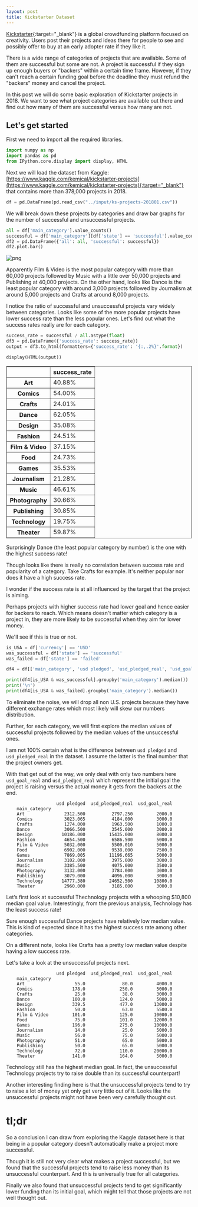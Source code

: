 ```yaml
---
layout: post
title: Kickstarter Dataset
---
```


[Kickstarter](https://www.kickstarter.com/){:target="_blank"} is a global crowdfunding platform focused on creativity. Users post their projects and ideas there for people to see and possibly offer to buy at an early adopter rate if they like it. 


There is a wide range of categories of projects that are available. Some of them are successful but some are not. A project is successful if they sign up enough buyers or "backers" within a certain time frame. However, if they can't reach a certain funding goal before the deadline they must refund the "backers" money and cancel the project. 

In this post we will do some basic exploration of Kickstarter projects in 2018. We want to see what project categories are available out there and find out how many of them are successful versus how many are not. 


## Let's get started

First we need to import all the required libraries.
```python
import numpy as np 
import pandas as pd 
from IPython.core.display import display, HTML
```

Next we will load the dataset from Kaggle: [https://www.kaggle.com/kemical/kickstarter-projects](https://www.kaggle.com/kemical/kickstarter-projects){:target="_blank"} that contains more than 378,000 projects in 2018.

```python
df = pd.DataFrame(pd.read_csv("../input/ks-projects-201801.csv"))
```

We will break down these projects by categories and draw bar graphs for the number of successful and unsuccessful projects. 


```python
all = df['main_category'].value_counts()
successful = df['main_category'][df['state'] == 'successful'].value_counts()
df2 = pd.DataFrame({'all': all, 'successful': successful})
df2.plot.bar()
```

![png]({{"../images/notebook_2_1.png"}})


Apparently Film & Video is the most popular category with more than 60,000 projects followed by Music with a little over 50,000 projects and Publishing at 40,000 projects. On the other hand, looks like Dance is the least popular category with around 3,000 projects followed by Journalism at around 5,000 projects and Crafts at around 8,000 projects.

I notice the ratio of successful and unsuccessful projects vary widely between categories. Looks like some of the more popular projects have lower success rate than the less popular ones. Let's find out what the success rates really are for each category.

```python
success_rate = successful / all.astype(float)
df3 = pd.DataFrame({'success_rate': success_rate})
output = df3.to_html(formatters={'success_rate': '{:,.2%}'.format})

display(HTML(output))
```

<table border="1" class="table table-bordered table-sm">
  <thead class="thead-light">
    <tr>
      <th></th>
      <th>success_rate</th>
    </tr>
  </thead>
  <tbody>
    <tr>
      <th>Art</th>
      <td>40.88%</td>
    </tr>
    <tr>
      <th>Comics</th>
      <td>54.00%</td>
    </tr>
    <tr>
      <th>Crafts</th>
      <td>24.01%</td>
    </tr>
    <tr>
      <th>Dance</th>
      <td>62.05%</td>
    </tr>
    <tr>
      <th>Design</th>
      <td>35.08%</td>
    </tr>
    <tr>
      <th>Fashion</th>
      <td>24.51%</td>
    </tr>
    <tr>
      <th>Film &amp; Video</th>
      <td>37.15%</td>
    </tr>
    <tr>
      <th>Food</th>
      <td>24.73%</td>
    </tr>
    <tr>
      <th>Games</th>
      <td>35.53%</td>
    </tr>
    <tr>
      <th>Journalism</th>
      <td>21.28%</td>
    </tr>
    <tr>
      <th>Music</th>
      <td>46.61%</td>
    </tr>
    <tr>
      <th>Photography</th>
      <td>30.66%</td>
    </tr>
    <tr>
      <th>Publishing</th>
      <td>30.85%</td>
    </tr>
    <tr>
      <th>Technology</th>
      <td>19.75%</td>
    </tr>
    <tr>
      <th>Theater</th>
      <td>59.87%</td>
    </tr>
  </tbody>
</table>

Surprisingly Dance (the least popular category by number) is the one with the highest success rate!

Though looks like there is really no correlation between success rate and popularity of a category. Take Crafts for example. It's neither popular nor does it have a high success rate. 

I wonder if the success rate is at all influenced by the target that the project is aiming. 

Perhaps projects with higher success rate had lower goal and hence easier for backers to reach. Which means doesn't matter which category is a project in, they are more likely to be successful when they aim for lower money. 

We'll see if this is true or not. 

```python
is_USA = df['currency'] == 'USD'
was_successful = df['state'] == 'successful'
was_failed = df['state'] == 'failed'

df4 = df[['main_category', 'usd pledged', 'usd_pledged_real', 'usd_goal_real']]

print(df4[is_USA & was_successful].groupby('main_category').median())
print('\n')
print(df4[is_USA & was_failed].groupby('main_category').median())
```

To eliminate the noise, we will drop all non U.S. projects because they have different exchange rates which most likely will skew our numbers distribution. 

Further, for each category, we will first explore the median values of successful projects followed by the median values of the unsuccessful ones.

I am not 100% certain what is the difference between `usd pledged` and `usd_pledged_real` in the dataset. I assume the latter is the final number that the project owners get. 

With that get out of the way, we only deal with only two numbers here `usd_goal_real` and `usd_pledged_real` which represent the initial goal the project is raising versus the actual money it gets from the backers at the end.

```
                   usd pledged  usd_pledged_real  usd_goal_real
    main_category                                              
    Art               2312.500          2797.250         2000.0
    Comics            3023.065          4184.000         3000.0
    Crafts            1274.000          1963.500         1000.0
    Dance             3066.500          3545.000         3000.0
    Design           10186.000         15435.000         8000.0
    Fashion           4654.500          6586.500         5000.0
    Film & Video      5032.000          5500.010         5000.0
    Food              6902.000          9538.000         7500.0
    Games             7869.005         11196.665         5000.0
    Journalism        3102.000          3975.000         3000.0
    Music             3385.500          4075.000         3500.0
    Photography       3132.000          3784.000         3000.0
    Publishing        3079.000          4096.000         3000.0
    Technology       14777.380         24652.500        10800.0
    Theater           2960.000          3185.000         3000.0
```

Let’s first look at successful Thechnology projects with a whooping $10,800 median goal value. Interestingly, from the previous analysis, Technology has the least success rate!

Sure enough successful Dance projects have relatively low median value. This is kind of expected since it has the highest success rate among other categories.

On a different note, looks like Crafts has a pretty low median value despite having a low success rate.

Let's take a look at the unsuccessful projects next.
```    
                   usd pledged  usd_pledged_real  usd_goal_real
    main_category                                              
    Art                   55.0              80.0         4000.0
    Comics               178.0             250.0         5000.0
    Crafts                25.0              38.0         3000.0
    Dance                100.0             124.0         5000.0
    Design               339.5             477.0        13000.0
    Fashion               50.0              63.0         5500.0
    Film & Video         101.0             125.0        10000.0
    Food                  75.0             101.0        12000.0
    Games                196.0             275.0        10000.0
    Journalism            14.0              25.0         5000.0
    Music                 56.0              75.0         5000.0
    Photography           51.0              65.0         5000.0
    Publishing            50.0              65.0         5000.0
    Technology            72.0             110.0        20000.0
    Theater              141.0             164.0         5000.0
```

Technology still has the highest median goal. In fact, the unsuccessful Technology projects try to raise double than its successful counterpart! 

Another interesting finding here is that the unsuccessful projects tend to try to raise a lot of money yet only get very little out of it. Looks like the unsuccessful projects might not have been very carefully thought out.

# tl;dr

So a conclusion I can draw from exploring the Kaggle dataset here is that being in a popular category doesn't automatically make a project more successful. 

Though it is still not very clear what makes a project successful, but we found that the successful projects tend to raise less money than its unsuccessful counterpart. And this is universally true for all categories.

Finally we also found that unsuccessful projects tend to get significantly lower funding than its initial goal, which might tell that those projects are not well thought out.
